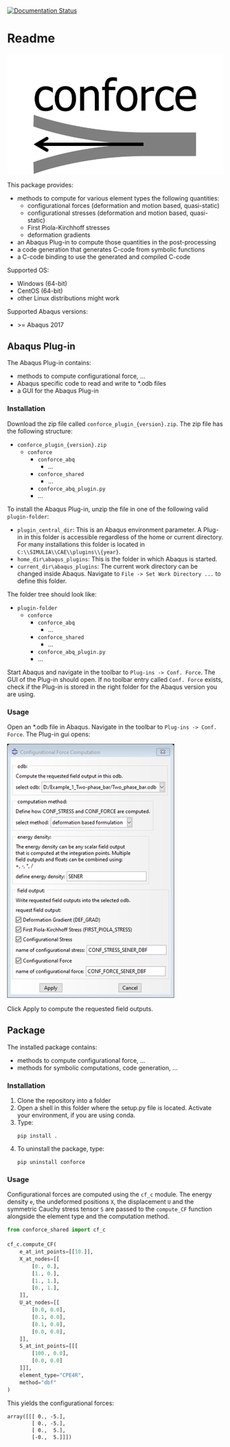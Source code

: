 [![Documentation Status](https://readthedocs.org/projects/conforce/badge/?version=latest)](https://conforce.readthedocs.io/en/latest/?badge=latest)

Readme
======

![logo](conforce_logo_icon.png)

This package provides:

- methods to compute for various element types the following quantities:
  - configurational forces (deformation and motion based, quasi-static)
  - configurational stresses (deformation and motion based, quasi-static)
  - First Piola-Kirchhoff stresses
  - deformation gradients
- an Abaqus Plug-in to compute those quantities in the post-processing
- a code generation that generates C-code from symbolic functions
- a C-code binding to use the generated and compiled C-code

Supported OS:
- Windows (64-bit)
- CentOS (64-bit)
- other Linux distributions might work

Supported Abaqus versions:
- \>= Abaqus 2017

## Abaqus Plug-in

The Abaqus Plug-in contains:
- methods to compute configurational force, ...
- Abaqus specific code to read and write to *.odb files
- a GUI for the Abaqus Plug-in

### Installation

Download the zip file called `conforce_plugin_{version}.zip`.
The zip file has the following structure:

- `conforce_plugin_{version}.zip`
  - `conforce`
    - `conforce_abq`
      - ...
    - `conforce_shared`
      - ...
    - `conforce_abq_plugin.py`
    - ...

To install the Abaqus Plug-in, unzip the file in one of the following valid `plugin-folder`:

- `plugin_central_dir`: This is an Abaqus environment parameter.
  A Plug-in in this folder is accessible regardless of the home
  or current directory. For many installations this folder is located in
  `C:\\SIMULIA\\CAE\\plugins\\{year}`.
- `home_dir\abaqus_plugins`: This is the folder in which Abaqus is started.
- `current_dir\abaqus_plugins`: The current work directory can be changed inside Abaqus.
  Navigate to `File -> Set Work Directory ...` to define this folder.

The folder tree should look like:

- `plugin-folder`
  - `conforce`
    - `conforce_abq`
      - ...
    - `conforce_shared`
      - ...
    - `conforce_abq_plugin.py`
    - ...

Start Abaqus and navigate in the toolbar to `Plug-ins -> Conf. Force`.
The GUI of the Plug-in should open.
If no toolbar entry called `Conf. Force` exists, check if the Plug-in is stored in the right folder 
for the Abaqus version you are using.


### Usage

Open an *.odb file in Abaqus.
Navigate in the toolbar to `Plug-ins -> Conf. Force`.
The Plug-in gui opens:

![plugin gui](plugin_gui.png)

Click Apply to compute the requested field outputs.


## Package

The installed package contains:
- methods to compute configurational force, ...
- methods for symbolic computations, code generation, ...

### Installation

1. Clone the repository into a folder
2. Open a shell in this folder where the setup.py file is located. Activate your environment, if you are using conda.
3. Type:
    ````shell
    pip install .
    ````
4. To uninstall the package, type:
    ````shell
    pip uninstall conforce
    ````

### Usage

Configurational forces are computed using the `cf_c` module.
The energy density `e`, the undeformed positions `X`,
the displacement `U` and the symmetric Cauchy stress tensor `S`
are passed to the `compute_CF` function alongside the element type and the computation method.

````python
from conforce_shared import cf_c

cf_c.compute_CF(
    e_at_int_points=[[10.]],
    X_at_nodes=[[
        [0., 0.],
        [1., 0.],
        [1., 1.],
        [0., 1.],
    ]],
    U_at_nodes=[[
        [0.0, 0.0],
        [0.1, 0.0],
        [0.1, 0.0],
        [0.0, 0.0],
    ]],
    S_at_int_points=[[[
        [100., 0.0],
        [0.0, 0.0]
    ]]],
    element_type="CPE4R",
    method="dbf"
)
````

This yields the configurational forces:

````
array([[[ 0., -5.],
        [ 0., -5.],
        [ 0.,  5.],
        [-0.,  5.]]])
````

